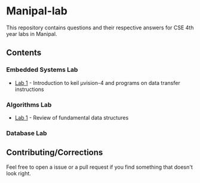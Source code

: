 # Manipal-lab

This repository contains questions and their respective answers for CSE 4th year labs in Manipal.

## Contents

### Embedded Systems Lab

- [Lab 1](./es_lab/lab_1/README.md) - Introduction to keil µvision-4 and programs on data transfer instructions

### Algorithms Lab

- [Lab 1](./daa_lab/lab_1/README.md) - Review of fundamental data structures

### Database Lab

## Contributing/Corrections

Feel free to open a issue or a pull request if you find something that doesn't look right.
